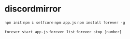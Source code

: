 # discordmirror

`
npm init
`
`
npm i selfcore
`
`
npm app.js
`
`
npm install forever -g
`



`
forever start app.js
`
`
forever list
`
`
forever stop [number]
`

